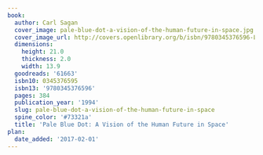 ```yaml
---
book:
  author: Carl Sagan
  cover_image: pale-blue-dot-a-vision-of-the-human-future-in-space.jpg
  cover_image_url: http://covers.openlibrary.org/b/isbn/9780345376596-L.jpg
  dimensions:
    height: 21.0
    thickness: 2.0
    width: 13.9
  goodreads: '61663'
  isbn10: 0345376595
  isbn13: '9780345376596'
  pages: 384
  publication_year: '1994'
  slug: pale-blue-dot-a-vision-of-the-human-future-in-space
  spine_color: '#73321a'
  title: 'Pale Blue Dot: A Vision of the Human Future in Space'
plan:
  date_added: '2017-02-01'
---
```

